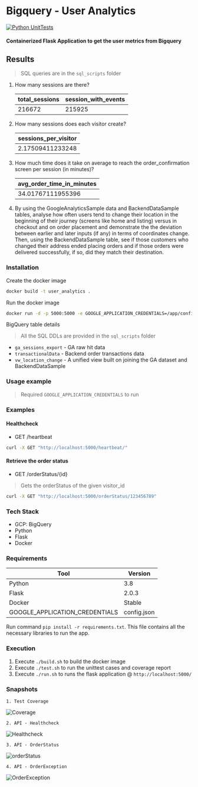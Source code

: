 # Bigquery - User Analytics
[![Python UnitTests](https://github.com/kjvijay23/user-analytics/actions/workflows/ci.yml/badge.svg)](https://github.com/kjvijay23/user-analytics/actions/workflows/ci.yml)
#### Containerized Flask Application to get the user metrics from Bigquery

## Results
> SQL queries are in the `sql_scripts` folder
1. How many sessions are there?

    | total_sessions | session_with_events |
    | -------------- | ------------------- |
    | 216672 | 215925|

2. How many sessions does each visitor create?

    | sessions_per_visitor |
    | -------------------- |
    | 2.17509411233248     |
    
3. How much time does it take on average to reach the order_confirmation screen per
session (in minutes)? 

    | avg_order_time_in_minutes |
    | ------------------------- |
    | 34.01767111955396         |

4. By using the GoogleAnalyticsSample data and BackendDataSample tables, analyse
how often users tend to change their location in the beginning of their journey (screens
like home and listing) versus in checkout and on order placement and demonstrate the
the deviation between earlier and later inputs (if any) in terms of coordinates change.
Then, using the BackendDataSample table, see if those customers who changed their
address ended placing orders and if those orders were delivered successfully, if so, did
they match their destination.

### Installation
Create the docker image
```sh
docker build -t user_analytics .
```

Run the docker image
```sh
docker run -d -p 5000:5000 -e GOOGLE_APPLICATION_CREDENTIALS=/app/config.json --name user-analytics user_analytics
```
BigQuery table details
> All the SQL DDLs are provided in the `sql_scripts` folder
 - `ga_sessions_export` - GA raw hit data
 - `transactionalData`  - Backend order transactions data
 - `vw_location_change` - A unified view built on joining the GA dataset and BackendDataSample 
 
### Usage example
> Required `GOOGLE_APPLICATION_CREDENTIALS`  to run

### Examples
#### Healthcheck
- GET /heartbeat
```sh
curl -X GET "http://localhost:5000/heartbeat/"
```
#### Retrieve the order status
 - GET /orderStatus/{id}
> Gets the orderStatus of the given visitor_id

```sh
curl -X GET "http://localhost:5000/orderStatus/123456789"
```

### Tech Stack
  - GCP: BigQuery
  - Python
  - Flask
  - Docker
  
### Requirements
| Tool | Version |
| ------ | ------ |
| Python | 3.8 |
| Flask | 2.0.3 |
| Docker | Stable |
| GOOGLE_APPLICATION_CREDENTIALS | config.json |

Run command `pip install -r requirements.txt`. This file contains all the necessary libraries  to run the app.

### Execution
1. Execute `./build.sh` to build the docker image
2. Execute `./test.sh` to run the unittest cases and coverage report
3. Execute `./run.sh` to runs the flask application @ `http://localhost:5000/`
 
### Snapshots
    1. Test Coverage
![Coverage](https://user-images.githubusercontent.com/91729608/154835806-e67dc4e8-05a2-40f8-bb44-ad25f91d0ee6.png)

    2. API - Healthcheck 
![Healthcheck](https://user-images.githubusercontent.com/91729608/154835966-dd1c12cd-e1dd-466a-90b9-4d1971a8bcfb.png)

    3. API - OrderStatus 
![orderStatus](https://user-images.githubusercontent.com/91729608/154835992-4d475126-7ee1-426e-98ef-1995a6d63057.png)

    4. API - OrderException 
![OrderException](https://user-images.githubusercontent.com/91729608/154836019-e8456443-4f03-42b9-a0f9-9af164b41f41.png)
